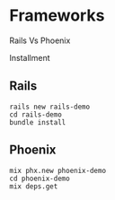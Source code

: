 # Frameworks

Rails Vs Phoenix

Installment

## Rails

```shell
rails new rails-demo
cd rails-demo
bundle install
```

## Phoenix

```shell
mix phx.new phoenix-demo
cd phoenix-demo
mix deps.get
```
